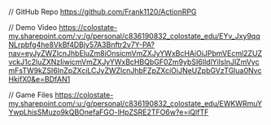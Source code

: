 // GitHub Repo
https://github.com/Frank1120/ActionRPG

// Demo Video
https://colostate-my.sharepoint.com/:v:/g/personal/c836190832_colostate_edu/EYv_Jxy9qqNLrpbfg4he8VkBf4DBjy57A3Bnftr2v7Y-PA?nav=eyJyZWZlcnJhbEluZm8iOnsicmVmZXJyYWxBcHAiOiJPbmVEcml2ZUZvckJ1c2luZXNzIiwicmVmZXJyYWxBcHBQbGF0Zm9ybSI6IldlYiIsInJlZmVycmFsTW9kZSI6InZpZXciLCJyZWZlcnJhbFZpZXciOiJNeUZpbGVzTGlua0NvcHkifX0&e=BDfAN1

// Game Files
https://colostate-my.sharepoint.com/:u:/g/personal/c836190832_colostate_edu/EWKWRmuYYwpLhisSMuzo9kQBOnefaFGO-lHpZSRE2TFO6w?e=iQlfTF
